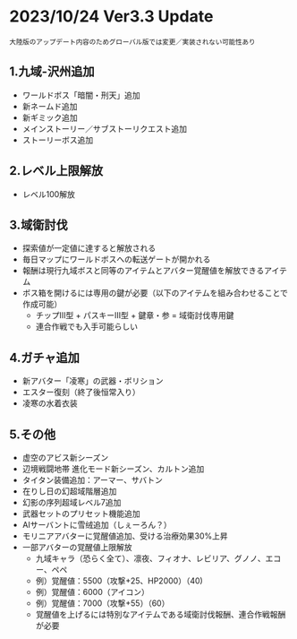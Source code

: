 # 2023/10/24 Ver3.3 Update


```
大陸版のアップデート内容のためグローバル版では変更／実装されない可能性あり
```

## 1.九域-沢州追加
* ワールドボス「暗闇・刑天」追加
* 新ネームド追加
* 新ギミック追加
* メインストーリー／サブストーリクエスト追加
* ストーリーボス追加

## 2.レベル上限解放
* レベル100解放

## 3.域衛討伐
* 探索値が一定値に達すると解放される
* 毎日マップにワールドボスへの転送ゲートが開かれる
* 報酬は現行九域ボスと同等のアイテムとアバター覚醒値を解放できるアイテム
* ボス箱を開けるには専用の鍵が必要（以下のアイテムを組み合わせることで作成可能）
  * チップⅢ型 + パスキーⅢ型 + 鍵章・参 = 域衛討伐専用鍵
  * 連合作戦でも入手可能らしい

## 4.ガチャ追加
* 新アバター「凌寒」の武器・ボリション
* エスター復刻（終了後恒常入り）
* 凌寒の水着衣装

## 5.その他
* 虚空のアビス新シーズン
* 辺境戦闘地帯 進化モード新シーズン、カルトン追加
* タイタン装備追加：アーマー、サバトン
* 在りし日の幻超域階層追加
* 幻影の序列超域レベル7追加
* 武器セットのプリセット機能追加
* AIサーバントに雪绒追加（しぇーろん？）
* モリニアアバターに覚醒値追加、受ける治療効果30%上昇
* 一部アバターの覚醒値上限解放
  * 九域キャラ（恐らく全て）、凛夜、フィオナ、レビリア、グノノ、エコー、ペペ
  * 例）覚醒値：5500（攻撃+25、HP2000）（40)
  * 例）覚醒値：6000（アイコン）
  * 例）覚醒値：7000（攻撃+55）（60）
  * 覚醒値を上げるには特別なアイテムである域衛討伐報酬、連合作戦報酬が必要














